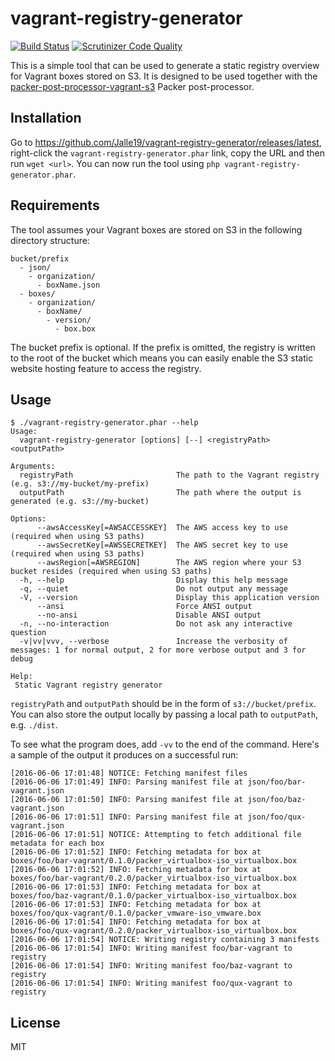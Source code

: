 # vagrant-registry-generator

[![Build Status](https://travis-ci.org/Jalle19/vagrant-registry-generator.svg?branch=master)](https://travis-ci.org/Jalle19/vagrant-registry-generator) 
[![Scrutinizer Code Quality](https://scrutinizer-ci.com/g/Jalle19/vagrant-registry-generator/badges/quality-score.png?b=master)](https://scrutinizer-ci.com/g/Jalle19/vagrant-registry-generator/?branch=master)

This is a simple tool that can be used to generate a static registry overview for Vagrant boxes stored on S3. It is 
designed to be used together with the [packer-post-processor-vagrant-s3](https://github.com/lmars/packer-post-processor-vagrant-s3) 
Packer post-processor.

## Installation

Go to https://github.com/Jalle19/vagrant-registry-generator/releases/latest, right-click the 
`vagrant-registry-generator.phar` link, copy the URL and then run `wget <url>`. You can now run the tool using 
`php vagrant-registry-generator.phar`.

## Requirements

The tool assumes your Vagrant boxes are stored on S3 in the following directory structure:

```
bucket/prefix
  - json/
    - organization/
      - boxName.json
  - boxes/
    - organization/
      - boxName/
        - version/
          - box.box
```

The bucket prefix is optional. If the prefix is omitted, the registry is written to the root of the bucket which means 
you can easily enable the S3 static website hosting feature to access the registry.

## Usage

```
$ ./vagrant-registry-generator.phar --help
Usage:
  vagrant-registry-generator [options] [--] <registryPath> <outputPath>

Arguments:
  registryPath                       The path to the Vagrant registry (e.g. s3://my-bucket/my-prefix)
  outputPath                         The path where the output is generated (e.g. s3://my-bucket)

Options:
      --awsAccessKey[=AWSACCESSKEY]  The AWS access key to use (required when using S3 paths)
      --awsSecretKey[=AWSSECRETKEY]  The AWS secret key to use (required when using S3 paths)
      --awsRegion[=AWSREGION]        The AWS region where your S3 bucket resides (required when using S3 paths)
  -h, --help                         Display this help message
  -q, --quiet                        Do not output any message
  -V, --version                      Display this application version
      --ansi                         Force ANSI output
      --no-ansi                      Disable ANSI output
  -n, --no-interaction               Do not ask any interactive question
  -v|vv|vvv, --verbose               Increase the verbosity of messages: 1 for normal output, 2 for more verbose output and 3 for debug

Help:
 Static Vagrant registry generator
```

`registryPath` and `outputPath` should be in the form of `s3://bucket/prefix`. You can also store the output locally 
by passing a local path to `outputPath`, e.g. `./dist`.

To see what the program does, add `-vv` to the end of the command. Here's a sample of the output it produces on a 
successful run:

```
[2016-06-06 17:01:48] NOTICE: Fetching manifest files
[2016-06-06 17:01:49] INFO: Parsing manifest file at json/foo/bar-vagrant.json
[2016-06-06 17:01:50] INFO: Parsing manifest file at json/foo/baz-vagrant.json
[2016-06-06 17:01:51] INFO: Parsing manifest file at json/foo/qux-vagrant.json
[2016-06-06 17:01:51] NOTICE: Attempting to fetch additional file metadata for each box
[2016-06-06 17:01:52] INFO: Fetching metadata for box at boxes/foo/bar-vagrant/0.1.0/packer_virtualbox-iso_virtualbox.box
[2016-06-06 17:01:52] INFO: Fetching metadata for box at boxes/foo/bar-vagrant/0.2.0/packer_virtualbox-iso_virtualbox.box
[2016-06-06 17:01:53] INFO: Fetching metadata for box at boxes/foo/baz-vagrant/0.1.0/packer_virtualbox-iso_virtualbox.box
[2016-06-06 17:01:53] INFO: Fetching metadata for box at boxes/foo/qux-vagrant/0.1.0/packer_vmware-iso_vmware.box
[2016-06-06 17:01:54] INFO: Fetching metadata for box at boxes/foo/qux-vagrant/0.2.0/packer_virtualbox-iso_virtualbox.box
[2016-06-06 17:01:54] NOTICE: Writing registry containing 3 manifests
[2016-06-06 17:01:54] INFO: Writing manifest foo/bar-vagrant to registry
[2016-06-06 17:01:54] INFO: Writing manifest foo/baz-vagrant to registry
[2016-06-06 17:01:54] INFO: Writing manifest foo/qux-vagrant to registry
```

## License

MIT
